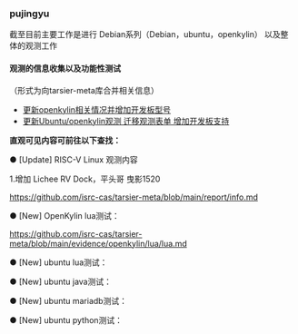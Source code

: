 ### pujingyu

截至目前主要工作是进行 Debian系列（Debian，ubuntu，openkylin） 以及整体的观测工作



#### 观测的信息收集以及功能性测试

（形式为向tarsier-meta库合并相关信息）

- [更新openkylin相关情况并增加开发板型号](https://github.com/isrc-cas/tarsier-meta/commit/5795eaaf40024157e01c3e1b35f13ee40635e4ef)
- [更新Ubuntu/openkylin观测 迁移观测表单 增加开发板支持](https://github.com/isrc-cas/tarsier-meta/commit/1346c1d26bd15e800c4cee22e55299924c88b21b)



**直观可见内容可前往以下查找：**



● [Update] RISC-V Linux 观测内容 

1.增加 Lichee RV Dock，平头哥 曳影1520

https://github.com/isrc-cas/tarsier-meta/blob/main/report/info.md

● [New] OpenKylin lua测试：

https://github.com/isrc-cas/tarsier-meta/blob/main/evidence/openkylin/lua/lua.md

● [New] ubuntu lua测试：



● [New] ubuntu java测试：



● [New] ubuntu mariadb测试：



● [New] ubuntu python测试：


